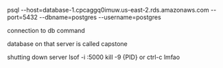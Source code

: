 psql --host=database-1.cpcaggq0imuw.us-east-2.rds.amazonaws.com --port=5432 --dbname=postgres --username=postgres

connection to db command

database on that server is called capstone

shutting down server
lsof -i :5000
kill -9 {PID}
or ctrl-c lmfao